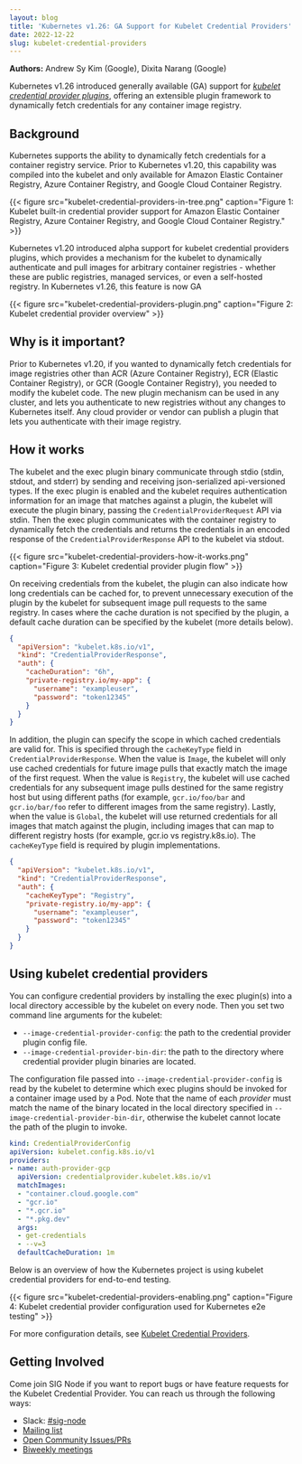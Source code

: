 ```yaml
---
layout: blog
title: 'Kubernetes v1.26: GA Support for Kubelet Credential Providers'
date: 2022-12-22
slug: kubelet-credential-providers
---
```


**Authors:** Andrew Sy Kim (Google), Dixita Narang (Google)

Kubernetes v1.26 introduced generally available (GA) support for [_kubelet credential
provider plugins_]( /docs/tasks/kubelet-credential-provider/kubelet-credential-provider/),
offering an extensible plugin framework to dynamically fetch credentials
for any container image registry.

## Background

Kubernetes supports the ability to dynamically fetch credentials for a container registry service.
Prior to Kubernetes v1.20, this capability was compiled into the kubelet and only available for
Amazon Elastic Container Registry, Azure Container Registry, and Google Cloud Container Registry.

{{< figure src="kubelet-credential-providers-in-tree.png" caption="Figure 1: Kubelet built-in credential provider support for Amazon Elastic Container Registry, Azure Container Registry, and Google Cloud Container Registry." >}}

Kubernetes v1.20 introduced alpha support for kubelet credential providers plugins,
which provides a mechanism for the kubelet to dynamically authenticate and pull images
for arbitrary container registries - whether these are public registries, managed services,
or even a self-hosted registry.
In Kubernetes v1.26, this feature is now GA

{{< figure src="kubelet-credential-providers-plugin.png" caption="Figure 2: Kubelet credential provider overview" >}}

## Why is it important?

Prior to Kubernetes v1.20,  if you wanted to dynamically fetch credentials for image registries
other than ACR (Azure Container Registry), ECR (Elastic Container Registry), or GCR
(Google Container Registry), you needed to modify the kubelet code.
The new plugin mechanism can be used in any cluster, and lets you authenticate to new registries without
any changes to Kubernetes itself. Any cloud provider or vendor can publish a plugin that lets you authenticate with their image registry.

## How it works

The kubelet and the exec plugin binary communicate through stdio (stdin, stdout, and stderr) by sending and receiving
json-serialized api-versioned types. If the exec plugin is enabled and the kubelet requires authentication information for an image
that matches against a plugin, the kubelet will execute the plugin binary, passing the `CredentialProviderRequest` API via stdin. Then
the exec plugin communicates with the container registry to dynamically fetch the credentials and returns the credentials in an
encoded response of the `CredentialProviderResponse` API to the kubelet via stdout.

{{< figure src="kubelet-credential-providers-how-it-works.png" caption="Figure 3: Kubelet credential provider plugin flow" >}}

On receiving credentials from the kubelet, the plugin can also indicate how long credentials can be cached for, to prevent unnecessary
execution of the plugin by the kubelet for subsequent image pull requests to the same registry. In cases where the cache duration
is not specified by the plugin, a default cache duration can be specified by the kubelet (more details below).

```json
{
  "apiVersion": "kubelet.k8s.io/v1",
  "kind": "CredentialProviderResponse",
  "auth": {
    "cacheDuration": "6h",
    "private-registry.io/my-app": {
      "username": "exampleuser",
      "password": "token12345"
    }
  }
}
```

In addition, the plugin can specify the scope in which cached credentials are valid for. This is specified through the `cacheKeyType` field
in `CredentialProviderResponse`. When the value is `Image`, the kubelet will only use cached credentials for future image pulls that exactly
match the image of the first request. When the value is `Registry`, the kubelet will use cached credentials for any subsequent image pulls
destined for the same registry host but using different paths (for example, `gcr.io/foo/bar` and `gcr.io/bar/foo` refer to different images
from the same registry). Lastly, when the value is `Global`, the kubelet will use returned credentials for all images that match against
the plugin, including images that can map to different registry hosts (for example, gcr.io vs registry.k8s.io). The `cacheKeyType` field is required by plugin
implementations.

```json
{
  "apiVersion": "kubelet.k8s.io/v1",
  "kind": "CredentialProviderResponse",
  "auth": {
    "cacheKeyType": "Registry",
    "private-registry.io/my-app": {
      "username": "exampleuser",
      "password": "token12345"
    }
  }
}
```

## Using kubelet credential providers

You can configure credential providers by installing the exec plugin(s) into
a local directory accessible by the kubelet on every node. Then you set two command line arguments for the kubelet:
* `--image-credential-provider-config`: the path to the credential provider plugin config file.
* `--image-credential-provider-bin-dir`: the path to the directory where credential provider plugin binaries are located.

The configuration file passed into `--image-credential-provider-config` is read by the kubelet to determine which exec plugins should be invoked for a container image used by a Pod.
Note that the name of each _provider_ must match the name of the binary located in the local directory specified in `--image-credential-provider-bin-dir`, otherwise the kubelet
cannot locate the path of the plugin to invoke.

```yaml
kind: CredentialProviderConfig
apiVersion: kubelet.config.k8s.io/v1
providers:
- name: auth-provider-gcp
  apiVersion: credentialprovider.kubelet.k8s.io/v1
  matchImages:
  - "container.cloud.google.com"
  - "gcr.io"
  - "*.gcr.io"
  - "*.pkg.dev"
  args:
  - get-credentials
  - --v=3
  defaultCacheDuration: 1m
```

Below is an overview of how the Kubernetes project is using kubelet credential providers for end-to-end testing.

{{< figure src="kubelet-credential-providers-enabling.png" caption="Figure 4: Kubelet credential provider configuration used for Kubernetes e2e testing" >}}

For more configuration details, see [Kubelet Credential Providers](https://kubernetes.io/docs/tasks/kubelet-credential-provider/kubelet-credential-provider/).

## Getting Involved

Come join SIG Node if you want to report bugs or have feature requests for the Kubelet Credential Provider. You can reach us through the following ways:
* Slack: [#sig-node](https://kubernetes.slack.com/messages/sig-node)
* [Mailing list](https://groups.google.com/forum/#!forum/kubernetes-sig-node)
* [Open Community Issues/PRs](https://github.com/kubernetes/community/labels/sig%2Fnode)
* [Biweekly meetings](https://github.com/kubernetes/community/tree/master/sig-node#meetings)
